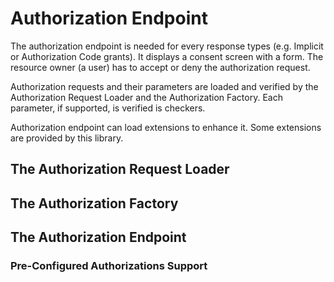 # Authorization Endpoint

The authorization endpoint is needed for every response types (e.g. Implicit or Authorization Code grants).
It displays a consent screen with a form. The resource owner (a user) has to accept or deny the authorization request.

Authorization requests and their parameters are loaded and verified by the Authorization Request Loader and the Authorization Factory.
Each parameter, if supported, is verified is checkers.

Authorization endpoint can load extensions to enhance it. Some extensions are provided by this library.

## The Authorization Request Loader

## The Authorization Factory

## The Authorization Endpoint

### Pre-Configured Authorizations Support
